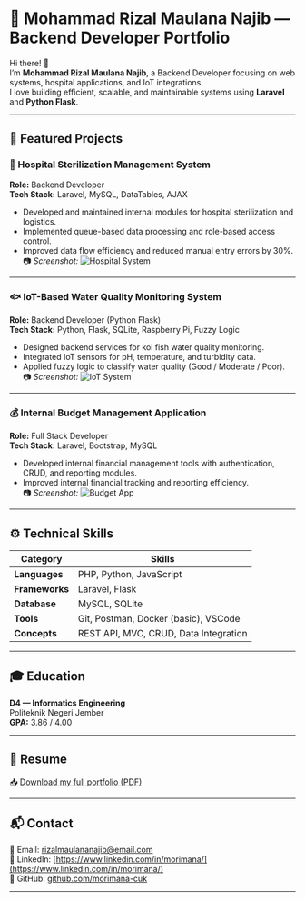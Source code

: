 # 💼 Mohammad Rizal Maulana Najib — Backend Developer Portfolio

Hi there! 👋  
I’m **Mohammad Rizal Maulana Najib**, a Backend Developer focusing on web systems, hospital applications, and IoT integrations.  
I love building efficient, scalable, and maintainable systems using **Laravel** and **Python Flask**.

---

## 🚀 Featured Projects

### 🏥 Hospital Sterilization Management System
**Role:** Backend Developer  
**Tech Stack:** Laravel, MySQL, DataTables, AJAX  
- Developed and maintained internal modules for hospital sterilization and logistics.  
- Implemented queue-based data processing and role-based access control.  
- Improved data flow efficiency and reduced manual entry errors by 30%.  
📷 *Screenshot:* ![Hospital System](./images/hospital-dashboard.png)

---

### 🐟 IoT-Based Water Quality Monitoring System
**Role:** Backend Developer (Python Flask)  
**Tech Stack:** Python, Flask, SQLite, Raspberry Pi, Fuzzy Logic  
- Designed backend services for koi fish water quality monitoring.  
- Integrated IoT sensors for pH, temperature, and turbidity data.  
- Applied fuzzy logic to classify water quality (Good / Moderate / Poor).  
📷 *Screenshot:* ![IoT System](./images/iot-system.png)

---

### 💰 Internal Budget Management Application
**Role:** Full Stack Developer  
**Tech Stack:** Laravel, Bootstrap, MySQL  
- Developed internal financial management tools with authentication, CRUD, and reporting modules.  
- Improved internal financial tracking and reporting efficiency.  
📷 *Screenshot:* ![Budget App](./images/budget-app.png)

---

## ⚙️ Technical Skills

| Category | Skills |
|-----------|--------|
| **Languages** | PHP, Python, JavaScript |
| **Frameworks** | Laravel, Flask |
| **Database** | MySQL, SQLite |
| **Tools** | Git, Postman, Docker (basic), VSCode |
| **Concepts** | REST API, MVC, CRUD, Data Integration |

---

## 🎓 Education
**D4 — Informatics Engineering**  
Politeknik Negeri Jember  
**GPA:** 3.86 / 4.00  

---

## 📄 Resume
📥 [Download my full portfolio (PDF)](./resume/Portfolio_Maharaja_BackendDeveloper.pdf)

---

## 📬 Contact
📧 Email: rizalmaulananajib@email.com  
🔗 LinkedIn: [https://www.linkedin.com/in/morimana/](https://www.linkedin.com/in/morimana/)  
🐙 GitHub: [github.com/morimana-cuk](https://github.com/morimana-cuk)

---

